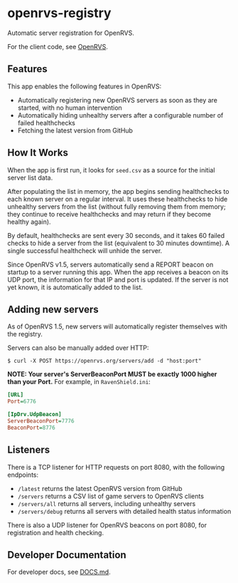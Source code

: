 # openrvs-registry

Automatic server registration for OpenRVS.

For the client code, see [OpenRVS](https://github.com/OpenRVS-devs/OpenRVS).

## Features

This app enables the following features in OpenRVS:

- Automatically registering new OpenRVS servers as soon as they are started, with no human intervention
- Automatically hiding unhealthy servers after a configurable number of failed healthchecks
- Fetching the latest version from GitHub

## How It Works

When the app is first run, it looks for `seed.csv` as a source for the initial
server list data.

After populating the list in memory, the app begins sending healthchecks to each
known server on a regular interval. It uses these healthchecks to hide unhealthy
servers from the list (without fully removing them from memory; they continue
to receive healthchecks and may return if they become healthy again).

By default, healthchecks are sent every 30 seconds, and it takes 60 failed
checks to hide a server from the list (equivalent to 30 minutes downtime). A
single successful healthcheck will unhide the server.

Since OpenRVS v1.5, servers automatically send a REPORT beacon on startup
to a server running this app. When the app receives a beacon on its
UDP port, the information for that IP and port is updated. If the server is not
yet known, it is automatically added to the list.

## Adding new servers

As of OpenRVS 1.5, new servers will automatically register themselves with the registry.

Servers can also be manually added over HTTP:

```
$ curl -X POST https://openrvs.org/servers/add -d "host:port"
```

**NOTE: Your server's ServerBeaconPort MUST be exactly 1000 higher than your Port.**
For example, in `RavenShield.ini`:
```ini
[URL]
Port=6776

[IpDrv.UdpBeacon]
ServerBeaconPort=7776
BeaconPort=8776
```

## Listeners

There is a TCP listener for HTTP requests on port 8080, with the following endpoints:
- `/latest` returns the latest OpenRVS version from GitHub
- `/servers` returns a CSV list of game servers to OpenRVS clients
- `/servers/all` returns all servers, including unhealthy servers
- `/servers/debug` returns all servers with detailed health status information

There is also a UDP listener for OpenRVS beacons on port 8080, for registration and health checking.

## Developer Documentation

For developer docs, see [DOCS.md](DOCS.md).
